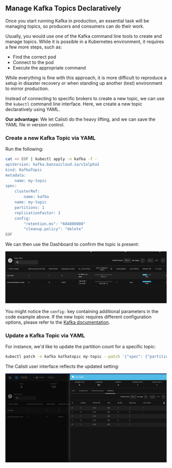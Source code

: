 ## Manage Kafka Topics Declaratively

Once you start running Kafka in production, an essential task will be managing topics, so producers and consumers can do their work.

Usually, you would use one of the Kafka command line tools to create and manage topics. While it is possible in a Kubernetes environment, it requires a few more steps, such as: 

- Find the correct pod
- Connect to the pod 
- Execute the appropriate command

While everything is fine with this approach, it is more difficult to reproduce a setup in disaster recovery or when standing up another (test) environment to mirror production.

Instead of connecting to specific brokers to create a new topic, we can use the `kubectl` command line interface. Here, we create a new topic declaratively using YAML.

**Our advantage**: We let Calisti do the heavy lifting, and we can save the YAML file in version control. 

### Create a new Kafka Topic via YAML

Run the following:

```bash
cat << EOF | kubectl apply -n kafka -f -
apiVersion: kafka.banzaicloud.io/v1alpha1
kind: KafkaTopic
metadata:
    name: my-topic
spec:
    clusterRef:
        name: kafka
    name: my-topic
    partitions: 1
    replicationFactor: 1
    config:
        "retention.ms": "604800000"
        "cleanup.policy": "delete"
EOF
```

We can then use the Dashboard to confirm the topic is present:

![Kafka Topic List](images/kafka-ui-topics.png)

You might notice the `config:` key containing additional parameters in the code example above. 
If the new topic requires different configuration options, please refer to the [Kafka documentation](https://kafka.apache.org/documentation/#topicconfigs).

### Update a Kafka Topic via YAML

For instance, we'd like to update the partition count for a specific topic:

```bash
kubectl patch -n kafka kafkatopic my-topic --patch '{"spec": {"partitions": 5}}' --type=merge
```

The Calisti user interface reflects the updated setting:

![Updated Topic](images/kafka-updated-ui-topic.png)

